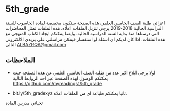 # 5th_grade
اعزائي طلبة الصف الخامس العلمي 
هذه الصفحة ستكون مخصصة لمادة الحاسوب للسنة الدراسية الحالية 2018-2019
يرجى تنزيل الملفات اعلاه.
هذه الملفات تمثل المحاضرات التي درسناها منذ بداية السنة الدراسية الحالية. وايضا يمكنكم ايجاد الكتاب المنهجي مع هذه الملفات.
اذا كان لديكم اي اسئلة او استفسار فيمكن مراسلتي على بريدي الالكتروني التالي
ALBAZRQA@gmail.com

الملاحظات 
------
- اولا يرجى ابلاغ اكبر عدد من طلبة الصف الخامس العلمي عن هذه الصفحة حيث يمكنكم الوصول لهذه الصفحة عبر احد الروابط التالية
 https://github.com/myreadings1/5th_grade

- bit.ly/5th_gradexyz
ثانيا يمكنكم طباعة اي من الملفات اعلاه.

تحياتي
مدرس المادة
